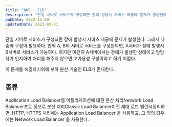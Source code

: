 ```yaml
---
title: "AWS - ELB"
description: "단일 서버로 서비스가 구성되면 장애 발생시 서비스 제공에 문제가 발생한다. 그래서 다중화 구성이 필요하다. 만약 A, B의 서버로 서비스를 구성한다면, A서버가 장애 발생시 B서버로 서비스가 가능하다. 하지만 여전히 A서버에서는 장애가 발생한 상태이고 담당자가 인지하여 처리를 해주지 않..."
pubDate: 2022-11-29
updatedDate: 2023-03-31
---
```


단일 서버로 서비스가 구성되면 장애 발생시 서비스 제공에 문제가 발생한다. 그래서 다중화 구성이 필요하다. 만약 A, B의 서버로 서비스를 구성한다면, A서버가 장애 발생시 B서버로 서비스가 가능하다. 하지만 여전히 A서버에서는 장애가 발생한 상태이고 담당자가 인지하여 처리를 해주지 않으면 고가용성 구성이라고 하기 어렵다.

이 문제를 해결하기위해 부하 분산 기술인 ELB가 존재한다.

## 종류

Application Load Balancer웹 어플리케이션에 대한 분산 처리Network Load Balancer포트 정보로 분산 처리Classic Load Balancer이전 세대 로드 밸런서정리하면, HTTP, HTTPS 처리에는 Application Load Balancer 을 사용하고, 그 외의 경우에는 Network Load Balancer 을 사용한다.